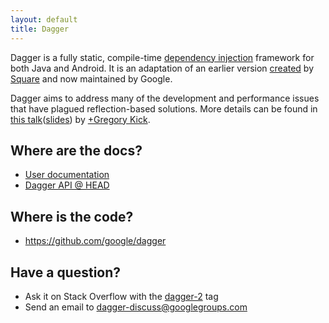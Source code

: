 ```yaml
---
layout: default
title: Dagger
---
```


Dagger is a fully static, compile-time [dependency injection][DI] framework for
both Java and Android. It is an adaptation of an earlier version
[created](https://github.com/square/dagger) by
[Square] and now maintained by Google.

Dagger aims to address many of the development and performance issues that have
plagued reflection-based solutions. More details can be found in
[this talk][dagger-talk-video]([slides][dagger-talk-slides]) by
[+Gregory Kick].

## Where are the docs?

* [User documentation](users-guide.md)
* [Dagger API @ HEAD][api-docs]

## Where is the code?

* https://github.com/google/dagger

## Have a question?

* Ask it on Stack Overflow with the [dagger-2][stack-overflow] tag
* Send an email to [dagger-discuss@googlegroups.com][dagger-discuss]

[api-docs]: http://google.github.io/dagger/api/latest/
[DI]: http://en.wikipedia.org/wiki/Dependency_injection
[dagger-talk-video]: https://www.youtube.com/watch?v=oK_XtfXPkqw
[dagger-discuss]: https://groups.google.com/forum/#!forum/dagger-discuss
[dagger-github]: https://github.com/google/dagger
[dagger-talk-slides]: https://docs.google.com/presentation/d/1fby5VeGU9CN8zjw4lAb2QPPsKRxx6mSwCe9q7ECNSJQ/pub?start=false&loop=false&delayms=3000
[Square]: http://square.github.io/
[stack-overflow]: http://stackoverflow.com/questions/tagged/dagger-2
[+Gregory Kick]: https://google.com/+GregoryKick/


